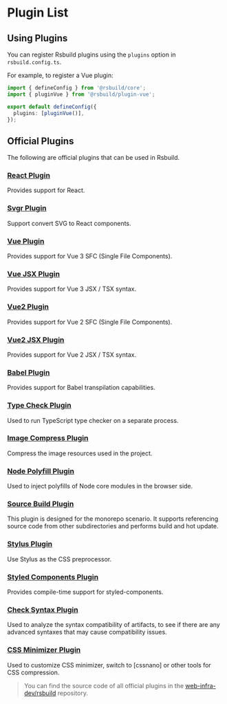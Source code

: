 # Plugin List

## Using Plugins

You can register Rsbuild plugins using the `plugins` option in `rsbuild.config.ts`.

For example, to register a Vue plugin:

```ts title="rsbuild.config.ts"
import { defineConfig } from '@rsbuild/core';
import { pluginVue } from '@rsbuild/plugin-vue';

export default defineConfig({
  plugins: [pluginVue()],
});
```

## Official Plugins

The following are official plugins that can be used in Rsbuild.

### [React Plugin](/plugins/list/plugin-react.html)

Provides support for React.

### [Svgr Plugin](/plugins/list/plugin-svgr.html)

Support convert SVG to React components.

### [Vue Plugin](/plugins/list/plugin-vue.html)

Provides support for Vue 3 SFC (Single File Components).

### [Vue JSX Plugin](/plugins/list/plugin-vue-jsx.html)

Provides support for Vue 3 JSX / TSX syntax.

### [Vue2 Plugin](/plugins/list/plugin-vue2.html)

Provides support for Vue 2 SFC (Single File Components).

### [Vue2 JSX Plugin](/plugins/list/plugin-vue2-jsx.html)

Provides support for Vue 2 JSX / TSX syntax.

### [Babel Plugin](/plugins/list/plugin-babel.html)

Provides support for Babel transpilation capabilities.

### [Type Check Plugin](/plugins/list/plugin-type-check.html)

Used to run TypeScript type checker on a separate process.

### [Image Compress Plugin](/plugins/list/plugin-image-compress.html)

Compress the image resources used in the project.

### [Node Polyfill Plugin](/plugins/list/plugin-node-polyfill.html)

Used to inject polyfills of Node core modules in the browser side.

### [Source Build Plugin](/plugins/list/plugin-source-build.html)

This plugin is designed for the monorepo scenario. It supports referencing source code from other subdirectories and performs build and hot update.

### [Stylus Plugin](/plugins/list/plugin-stylus.html)

Use Stylus as the CSS preprocessor.

### [Styled Components Plugin](/plugins/list/plugin-styled-components.html)

Provides compile-time support for styled-components.

### [Check Syntax Plugin](/plugins/list/plugin-check-syntax.html)

Used to analyze the syntax compatibility of artifacts, to see if there are any advanced syntaxes that may cause compatibility issues.

### [CSS Minimizer Plugin](/plugins/list/plugin-css-minimizer.html)

Used to customize CSS minimizer, switch to [cssnano] or other tools for CSS compression.

> You can find the source code of all official plugins in the [web-infra-dev/rsbuild](https://github.com/web-infra-dev/rsbuild) repository.
